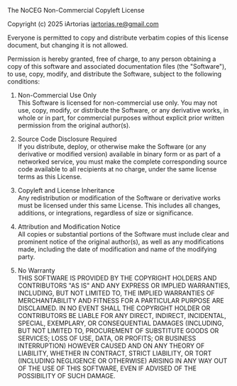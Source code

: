 The NoCEG Non-Commercial Copyleft License

Copyright (c) 2025 iArtorias <iartorias.re@gmail.com>

Everyone is permitted to copy and distribute verbatim copies of this license
document, but changing it is not allowed.

Permission is hereby granted, free of charge, to any person obtaining a copy of
this software and associated documentation files (the "Software"), to use,
copy, modify, and distribute the Software, subject to the following conditions:

1. Non-Commercial Use Only  
This Software is licensed for non-commercial use only. You may not use, copy,
modify, or distribute the Software, or any derivative works, in whole or in
part, for commercial purposes without explicit prior written permission from
the original author(s).

2. Source Code Disclosure Required  
If you distribute, deploy, or otherwise make the Software (or any derivative or
modified version) available in binary form or as part of a networked service,
you must make the complete corresponding source code available to all
recipients at no charge, under the same license terms as this License.

3. Copyleft and License Inheritance  
Any redistribution or modification of the Software or derivative works must be
licensed under this same License. This includes all changes, additions, or
integrations, regardless of size or significance.

4. Attribution and Modification Notice  
All copies or substantial portions of the Software must include clear and
prominent notice of the original author(s), as well as any modifications made,
including the date of modification and name of the modifying party.

5. No Warranty  
THIS SOFTWARE IS PROVIDED BY THE COPYRIGHT HOLDERS AND CONTRIBUTORS "AS IS" AND
ANY EXPRESS OR IMPLIED WARRANTIES, INCLUDING, BUT NOT LIMITED TO, THE IMPLIED
WARRANTIES OF MERCHANTABILITY AND FITNESS FOR A PARTICULAR PURPOSE ARE
DISCLAIMED. IN NO EVENT SHALL THE COPYRIGHT HOLDER OR CONTRIBUTORS BE LIABLE
FOR ANY DIRECT, INDIRECT, INCIDENTAL, SPECIAL, EXEMPLARY, OR CONSEQUENTIAL
DAMAGES (INCLUDING, BUT NOT LIMITED TO, PROCUREMENT OF SUBSTITUTE GOODS OR
SERVICES; LOSS OF USE, DATA, OR PROFITS; OR BUSINESS INTERRUPTION) HOWEVER
CAUSED AND ON ANY THEORY OF LIABILITY, WHETHER IN CONTRACT, STRICT LIABILITY,
OR TORT (INCLUDING NEGLIGENCE OR OTHERWISE) ARISING IN ANY WAY OUT OF THE USE
OF THIS SOFTWARE, EVEN IF ADVISED OF THE POSSIBILITY OF SUCH DAMAGE.